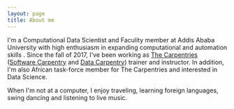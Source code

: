```yaml
---
layout: page
title: About me
---
```


I'm a Computational Data Scientist and Faculity member at Addis Ababa University with high enthusiasm in expanding computational and automation skills . Since the fall of 2017, I’ve been working as [The Carpentries](https://carpentries.org/trainers/) ([Software Carpentry](https://software-carpentry.org/team/) and [Data Carpentry](http://www.datacarpentry.org/)) trainer and instructor. In addition, I'm also African task-force member for  The Carpentries and interested in Data Science.

When I'm not at a computer, I enjoy traveling, learning foreign languages, swing dancing and listening to live music. 
